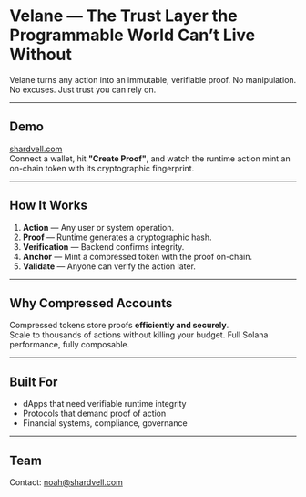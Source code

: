 # Velane — The Trust Layer the Programmable World Can’t Live Without

Velane turns any action into an immutable, verifiable proof. No manipulation. No excuses. Just trust you can rely on.

---

## Demo
[shardvell.com](https://shardvell.com)  
Connect a wallet, hit **"Create Proof"**, and watch the runtime action mint an on-chain token with its cryptographic fingerprint.

---

## How It Works
1. **Action** — Any user or system operation.
2. **Proof** — Runtime generates a cryptographic hash.
3. **Verification** — Backend confirms integrity.
4. **Anchor** — Mint a compressed token with the proof on-chain.
5. **Validate** — Anyone can verify the action later.

---

## Why Compressed Accounts
Compressed tokens store proofs **efficiently and securely**.  
Scale to thousands of actions without killing your budget. Full Solana performance, fully composable.

---

## Built For
- dApps that need verifiable runtime integrity  
- Protocols that demand proof of action  
- Financial systems, compliance, governance  

---

## Team
Contact: noah@shardvell.com
